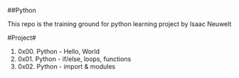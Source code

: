##Python

This repo is the training ground for python learning project by Isaac Neuwelt

#Project#

1. 0x00. Python - Hello, World
2. 0x01. Python - if/else, loops, functions
3. 0x02. Python - import & modules
